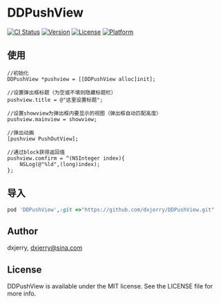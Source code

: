 # DDPushView

[![CI Status](https://img.shields.io/travis/dxjerry/DDPushView.svg?style=flat)](https://travis-ci.org/dxjerry/DDPushView)
[![Version](https://img.shields.io/cocoapods/v/DDPushView.svg?style=flat)](https://cocoapods.org/pods/DDPushView)
[![License](https://img.shields.io/cocoapods/l/DDPushView.svg?style=flat)](https://cocoapods.org/pods/DDPushView)
[![Platform](https://img.shields.io/cocoapods/p/DDPushView.svg?style=flat)](https://cocoapods.org/pods/DDPushView)

## 使用

```objc
//初始化
DDPushView *pushview = [[DDPushView alloc]init];
    
//设置弹出框标题（为空或不填则隐藏标题栏）
pushview.title = @"这里设置标题";
    
//设置showview为弹出框内要显示的视图（弹出框自动匹配高度）
pushview.mainview = showview;
    
//弹出动画
[pushview PushOutView];
    
//通过block获得返回值
pushview.comfirm = ^(NSInteger index){
    NSLog(@"%ld",(long)index);
};
```

## 导入

```ruby
pod 'DDPushView',:git =>"https://github.com/dxjerry/DDPushView.git"
```

## Author

dxjerry, dxjerry@sina.com

## License

DDPushView is available under the MIT license. See the LICENSE file for more info.
